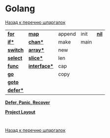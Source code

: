 # Golang

[Назад к перечню шпаргалок][back]

|                         |                                |        |      |                   |
|-------------------------|--------------------------------|--------|------|-------------------|
| **[for](for.md)**       | **[map](map.md)**              | append | init | **[nil](nil.md)** |
| **[if*](if.md)**        | **[chan*](channel.md)**        | make   | main |                   |
| **[switch](switch.md)** | **[array*](array.md)**         | new    |      |                   |
| **[select](select.md)** | **[slice*](slice.md)**         | len    |      |                   |
| **[func](func.md)**     | **[interface*](interface.md)** | cap    |      |                   |
| **[go](go.md)**         |                                | copy   |      |                   |
| **[goto](goto.md)**     |                                |        |      |                   |
| **[defer*](defer.md)**  |                                |        |      |                   |

**[Defer, Panic, Recover](defer-panic-recover.md)**

**[Project Layout](project-layout.md)**

```go

```

```go

```

[Назад к перечню шпаргалок][back]

[back]: <../.> "Назад к перечню шпаргалок"